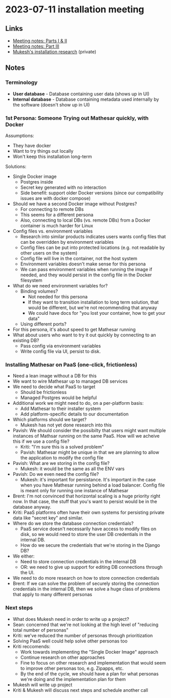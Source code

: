 # 2023-07-11 installation meeting

## Links
- [Meeting notes: Parts I & II](/team/meeting-notes/2023/06/2023-06-13-installation-planning-meeting)
- [Meeting notes: Part III](/team/meeting-notes/2023/07/2023-07-06-installation-meeting)
- [Mukesh's installation research](https://hackmd.io/SFWrMLWMR72P-iQ_M30JFA) (private)

## Notes

### Terminology

- **User database** - Database containing user data (shows up in UI)
- **Internal database** - Database containing metadata used internally by the software (doesn't show up in UI)

### 1st Persona: Someone Trying out Mathesar quickly, with Docker

Assumptions:

- They have docker
- Want to try things out locally
- Won't keep this installation long-term

Solutions:

- Single Docker image
    - Postgres inside
    - Secret key generated with no interaction
    - Side benefit: support older Docker versions (since our compatibility issues are with docker compose)
- Should we have a second Docker image without Postgres?
    - For connecting to remote DBs
    - This seems for a different persona
    - Also, connecting to local DBs (vs. remote DBs) from a Docker container is much harder for Linux
- Config files vs. environment variables
    - Research into similar products indicates users wants config files that can be overridden by environment variables
    - Config files can be put into protected locations (e.g. not readable by other users on the system)
    - Config file will live in the container, not the host system
    - Environment variables doesn't make sense for this persona
    - We can pass environment variables when running the image if needed, and they would persist in the config file in the Docker filesystem 
- What do we need environment variables for?
    - Binding volumes?
        - Not needed for this persona
        - If they want to transition installation to long term solution, that would be different, but we're not recommending that anyway 
        - We could have docs for "you lost your container, how to get your data"
    - Using different ports?
- For this persona, it's about speed to get Mathesar running
- What about users who want to try it out quickly by connecting to an existing DB? 
    - Pass config via environment variables
    - Write config file via UI, persist to disk.

### Installing Mathesar on PaaS (one-click, frictionless)
- Need a lean image without a DB for this
- We want to wire Mathesar up to managed DB services
- We need to decide what PaaS to target
    - Should be frictionless
    - Managed Postgres would be helpful
- Additional work we might need to do, on a per-platform basis:
    - Add Mathesar to their installer system
    - Add platform-specific details to our documentation
- Which platforms should we target?
    - Mukesh has not yet done research into this
- Pavish: We should consider the possibilty that users might want multiple instances of Mathsar running on the same PaaS. How will we acheive this if we use a config file?
    - Kriti: "I'm sure this is a solved problem"
    - Pavish: Mathesar might be unique in that we are planning to allow the application to modify the config file
- Pavish: What are we storing in the config file?
    - Mukesh: it would be the same as all the ENV vars
- Pavish: Do we even need the config file?
    - Mukesh: it's important for persistance. It's important in the case when you have Mathesar running behind a load balancer. Config file is meant only for running one instance of Mathesar
- Brent: I'm not convinced that horizontal scaling is a huge priority right now. In that case, the stuff that you's want to persist would be in the database anyway.
- Kriti: PaaS platforms often have their own systems for persisting private data like "secret key" and similar.
- Where do we store the database connection credentials?
    - PaaS service doesn't necessarily have access to modify files on disk, so we would need to store the user DB credentials in the internal DB.
    - How do we secure the credentials that we're storing in the Django DB?
- We either:
    - Need to store connection credentials in the internal DB
    - OR: we need to give up support for editing DB connections through the UI.
- We need to do more research on how to store connection credentials
- Brent: If we can solve the problem of securely storing the connection credentials in the internal DB, then we solve a huge class of problems that apply to many different personas

### Next steps
- What does Mukesh need in order to write up a project?
- Sean: concerned that we're not looking at the high level of "reducing total number of personas"
- Kriti: we've reduced the number of personas through prioritization
- Solving PaaS well could help solve other personas too
- Kriti reccomends:
    - Work towards implementing the "Single Docker Image" approach
    - Continue research on other approaches
    - Fine to focus on other research and implementation that would seem to improve other personas too, e.g. Zipapps, etc.
    - By the end of the cycle, we should have a plan for what personas we're doing and the implementation plan for them
- Mukesh will write up project
- Kriti & Mukesh will discuss next steps and schedule another call
